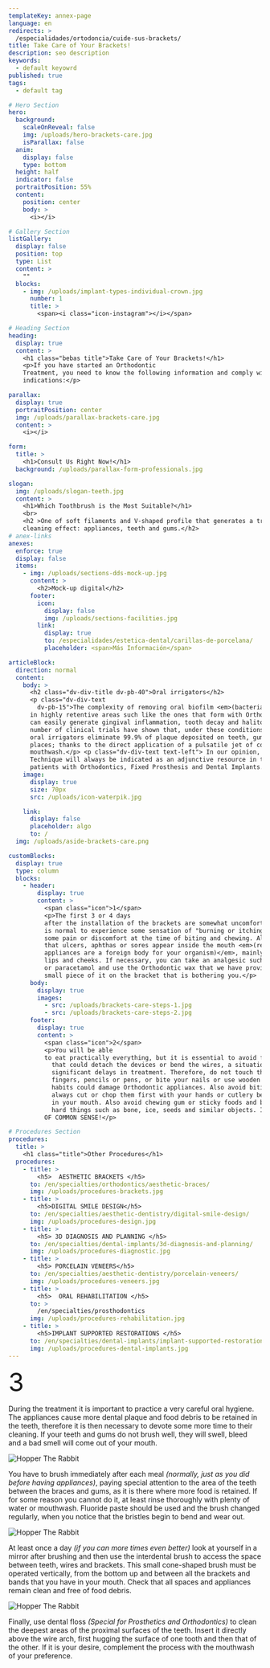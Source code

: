 ```yaml
---
templateKey: annex-page
language: en
redirects: >
  /especialidades/ortodoncia/cuide-sus-brackets/
title: Take Care of Your Brackets!
description: seo description
keywords:
  - default keyowrd
published: true
tags:
  - default tag

# Hero Section
hero:
  background:
    scaleOnReveal: false
    img: /uploads/hero-brackets-care.jpg
    isParallax: false
  anim:
    display: false
    type: bottom
  height: half
  indicator: false
  portraitPosition: 55%
  content:
    position: center
    body: >
      <i></i>

# Gallery Section
listGallery:
  display: false
  position: top
  type: List
  content: >
    ""
  blocks:
    - img: /uploads/implant-types-individual-crown.jpg
      number: 1
      title: >
        <span><i class="icon-instagram"></i></span>

# Heading Section
heading:
  display: true
  content: >
    <h1 class="bebas title">Take Care of Your Brackets!</h1>
    <p>If you have started an Orthodontic
    Treatment, you need to know the following information and comply with these simple
    indications:</p>

parallax:
  display: true
  portraitPosition: center
  img: /uploads/parallax-brackets-care.jpg
  content: >
    <i></i>

form:
  title: >
    <h1>Consult Us Right Now!</h1>
  background: /uploads/parallax-form-professionals.jpg

slogan:
  img: /uploads/slogan-teeth.jpg
  content: >
    <h1>Which Toothbrush is the Most Suitable?</h1>
    <br>
    <h2 >One of soft filaments and V-shaped profile that generates a triple
    cleaning effect: appliances, teeth and gums.</h2>
# anex-links
anexes:
  enforce: true
  display: false
  items:
    - img: /uploads/sections-dds-mock-up.jpg
      content: >
        <h2>Mock-up digital</h2>
      footer:
        icon:
          display: false
          img: /uploads/sections-facilities.jpg
        link:
          display: true
          to: /especialidades/estetica-dental/carillas-de-porcelana/
          placeholder: <span>Más Información</span>

articleBlock:
  direction: normal
  content:
    body: >
      <h2 class="dv-div-title dv-pb-40">Oral irrigators</h2>
      <p class="dv-div-text
        dv-pb-15">The complexity of removing oral biofilm <em>(bacterial plaque)</em>
      in highly retentive areas such like the ones that form with Orthodontic appliances
      can easily generate gingival inflammation, tooth decay and halitosis. A large
      number of clinical trials have shown that, under these conditions, Waterpik<sup>®</sup>
      oral irrigators eliminate 99.9% of plaque deposited on teeth, gums and hard-to-reach
      places; thanks to the direct application of a pulsatile jet of common water or
      mouthwash.</p> <p class="dv-div-text text-left"> In our opinion, the Irrigation
      Technique will always be indicated as an adjunctive resource in the hygiene of
      patients with Orthodontics, Fixed Prosthesis and Dental Implants.</p>
    image:
      display: true
      size: 70px
      src: /uploads/icon-waterpik.jpg

    link:
      display: false
      placeholder: algo
      to: /
  img: /uploads/aside-brackets-care.png

customBlocks:
  display: true
  type: column
  blocks:
    - header:
        display: true
        content: >
          <span class="icon">1</span>
          <p>The first 3 or 4 days
          after the installation of the brackets are somewhat uncomfortable because it
          is normal to experience some sensation of "burning or itching" in the gums and
          some pain or discomfort at the time of biting and chewing. Also, it is possible
          that ulcers, aphthas or sores appear inside the mouth <em>(remember that the
          appliances are a foreign body for your organism)</em>, mainly on the tongue,
          lips and cheeks. If necessary, you can take an analgesic such as acetaminophen
          or paracetamol and use the Orthodontic wax that we have provided, placing a
          small piece of it on the bracket that is bothering you.</p>
      body:
        display: true
        images:
          - src: /uploads/brackets-care-steps-1.jpg
          - src: /uploads/brackets-care-steps-2.jpg
      footer:
        display: true
        content: >
          <span class="icon">2</span>
          <p>You will be able
          to eat practically everything, but it is essential to avoid food and hard objects
            that could detach the devices or bend the wires, a situation that would cause
            significant delays in treatment. Therefore, do not touch the brackets with your
            fingers, pencils or pens, or bite your nails or use wooden chopsticks. All these
            habits could damage Orthodontic appliances. Also avoid biting foods directly,
            always cut or chop them first with your hands or cutlery before putting them
            in your mouth. Also avoid chewing gum or sticky foods and biting excessively
            hard things such as bone, ice, seeds and similar objects. IT IS JUST A MATTER
          OF COMMON SENSE!</p>

# Procedures Section
procedures:
  title: >
    <h1 class="title">Other Procedures</h1>
  procedures:
    - title: >
        <h5>  AESTHETIC BRACKETS </h5>
      to: /en/specialties/orthodontics/aesthetic-braces/
      img: /uploads/procedures-brackets.jpg
    - title: >
        <h5>DIGITAL SMILE DESIGN</h5>
      to: /en/specialties/aesthetic-dentistry/digital-smile-design/
      img: /uploads/procedures-design.jpg
    - title: >
        <h5> 3D DIAGNOSIS AND PLANNING </h5>
      to: /en/specialties/dental-implants/3d-diagnosis-and-planning/
      img: /uploads/procedures-diagnostic.jpg
    - title: >
        <h5> PORCELAIN VENEERS</h5>
      to: /en/specialties/aesthetic-dentistry/porcelain-veneers/
      img: /uploads/procedures-veneers.jpg
    - title: >
        <h5>  ORAL REHABILITATION </h5>
      to: >
        /en/specialties/prosthodontics
      img: /uploads/procedures-rehabilitation.jpg
    - title: >
        <h5>IMPLANT SUPPORTED RESTORATIONS </h5>
      to: /en/specialties/dental-implants/implant-supported-restorations/
      img: /uploads/procedures-dental-implants.jpg
---
```


<div class="container">
<div class="row alt">
<div class="item np left par">

<span class="icon-number" style="
    font-size: 50px;
">3</span>

During the treatment
      it is important to practice a very careful oral hygiene. The appliances cause
      more dental plaque and food debris to be retained in the teeth, therefore it
      is then necessary to devote some more time to their cleaning. If your teeth
      and gums do not brush well, they will swell, bleed and a bad smell will come
      out of your mouth.

</div>

</div>
<div class="row alt">
<div class="item np left image">

![Hopper The Rabbit](/img/brackets-care-steps-3.jpg)

</div>
<div class="item np left">

<span style="
    font-size: 50px;
"><i class="icon-instagram"></i></span>

You have to brush immediately after
            each meal <em>(normally, just as you did before having appliances)</em>,
            paying special attention to the area of the teeth between the braces and
            gums, as it is there where more food is retained. If for some reason you
            cannot do it, at least rinse thoroughly with plenty of water or mouthwash.
            Fluoride paste should be used and the brush changed regularly, when you
            notice that the bristles begin to bend and wear out.

</div>

</div>
<div class="row alt">
<div class="item np left image">

![Hopper The Rabbit](/img/brackets-care-steps-4.jpg)

</div>
<div class="item np left">

<span style="
    font-size: 50px;
"><i class="icon-instagram"></i></span>

At least once a day <em>(if you
can more times even better) </em>look at yourself in a mirror after brushing
and then use the interdental brush to access the space between teeth,
wires and brackets. This small cone-shaped brush must be operated vertically,
from the bottom up and between all the brackets and bands that you have
in your mouth. Check that all spaces and appliances remain clean and free
of food debris.

</div>

</div>
<div class="row alt">
<div class="item np left image">

![Hopper The Rabbit](/img/brackets-care-steps-5.jpg)

</div>
<div class="item np left">

<span style="
    font-size: 50px;
"><i class="icon-instagram"></i></span>

Finally, use dental floss <em>(Special
            for Prosthetics and Orthodontics) </em>to clean the deepest areas of the
            proximal surfaces of the teeth. Insert it directly above the wire arch,
            first hugging the surface of one tooth and then that of the other. If
            it is your desire, complement the process with the mouthwash of your preference.

</div>

</div>
</div>
